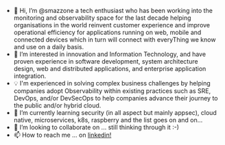 - 👋 Hi, I’m @smazzone a tech enthusiast who has been working into the monitoring and observability space for the last decade helping organisations in the world reinvent customer experience and improve operational efficiency for applications running on web, mobile and connected devices which in turn will connect with everyThing we know and use on a daily basis.
- 👀 I’m interested in innovation and Information Technology, and have proven experience in software development, system architecture design, web and distributed applications, and enterprise application integration. 
- :bulb: I'm experienced in solving complex business challenges by helping companies adopt Observability within existing practices such as SRE, DevOps, and/or DevSecOps to help companies advance their journey to the public and/or hybrid cloud.
- 🌱 I’m currently learning security (in all aspect but mainly appsec), cloud native, microservices, k8s, raspberry and the list goes on and on...
- 💞️ I’m looking to collaborate on ... still thinking through it :-)
- 📫 How to reach me ... on [linkedin!](https://www.linkedin.com/in/stefanomazzone/)


<!---
- 👋 Hi, I’m @smazzone
- 👀 I’m interested in ...
- 🌱 I’m currently learning ...
- 💞️ I’m looking to collaborate on ...
- 📫 How to reach me ...

smazzone/smazzone is a ✨ special ✨ repository because its `README.md` (this file) appears on your GitHub profile.
You can click the Preview link to take a look at your changes.
--->
